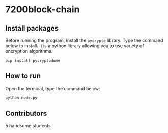 # 7200block-chain
## Install packages
Before running the program, install the `pycrypto` library. Type the command below to install. It is a python library allowing you to use variety of encryption algorithms.
```
pip install pycryptodome
```
## How to run
Open the terminal, type the command below:
```
python node.py
```
## Contributors
5 handsome students
